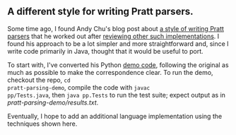 ## A different style for writing Pratt parsers.

Some time ago, I found Andy Chu's blog post about [a style of writing Pratt parsers](http://www.oilshell.org/blog/2016/11/03.html) that he worked out after [reviewing other such implementations](https://www.oilshell.org/blog/2016/11/02.html).  I found his approach to be a lot simpler and more straightforward and, since I write code primarily in Java, thought that it would be useful to port.

To start with, I've converted his Python [demo code](https://github.com/andychu/pratt-parsing-demo), following the original as much as possible to make the correspondence clear.  To run the demo, checkout the repo, <code>cd pratt-parsing-demo</code>, compile the code with <code>javac pp/Tests.java</code>, then <code>java pp.Tests</code> to run the test suite; expect output as in *pratt-parsing-demo/results.txt*.


Eventually, I hope to add an additional language implementation using the techniques shown here.
